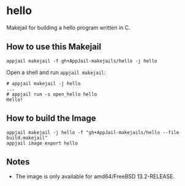 # hello

Makejail for building a hello program written in C.

## How to use this Makejail

```
appjail makejail -f gh+AppJail-makejails/hello -j hello
```

Open a shell and run `appjail makejail`:

```
# appjail makejail -j hello
...
# appjail run -s open_hello hello
Hello!
```

## How to build the Image

```
appjail makejail -j hello -f "gh+AppJail-makejails/hello --file build.makejail"
appjail image export hello
```

## Notes

* The image is only available for amd64/FreeBSD 13.2-RELEASE.
